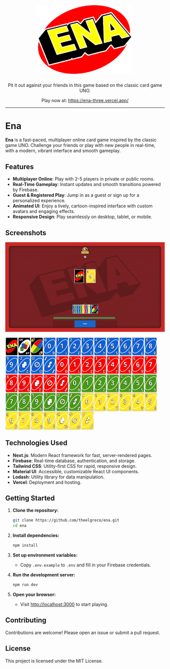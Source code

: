 <div align="center">
    <img src="promo/logo.svg" width="300px" style="margin-bottom:10px;" />
    <p>Pit it out against your friends in this game based on the classic card game UNO.</p>
    <p>Play now at: <a href="https://ena-three.vercel.app/">https://ena-three.vercel.app/</a></p>
</div>

---

# Ena

**Ena** is a fast-paced, multiplayer online card game inspired by the classic game UNO. Challenge your friends or play with new people in real-time, with a modern, vibrant interface and smooth gameplay.

## Features

- **Multiplayer Online**: Play with 2-5 players in private or public rooms.
- **Real-Time Gameplay**: Instant updates and smooth transitions powered by Firebase.
- **Guest & Registered Play**: Jump in as a guest or sign up for a personalized experience.
- **Animated UI**: Enjoy a lively, cartoon-inspired interface with custom avatars and engaging effects.
- **Responsive Design**: Play seamlessly on desktop, tablet, or mobile.

## Screenshots

<p align="center">
  <img src="promo/gameplay.gif" alt="Game Screenshot" />
  <p style="display:flex;flex-wrap:wrap;max-width:100%;width:100%;">
    <img style="width:40px" src="promo/cards/back.svg"  />
    <img style="width:40px" src="promo/cards/black-+4.svg"  />
    <img style="width:40px" src="promo/cards/black-wild.svg"  />
    <img style="width:40px" src="promo/cards/blue-0.svg"  />
    <img style="width:40px" src="promo/cards/blue-1.svg"  />
    <img style="width:40px" src="promo/cards/blue-2.svg"  />
    <img style="width:40px" src="promo/cards/blue-3.svg"  />
    <img style="width:40px" src="promo/cards/blue-4.svg"  />
    <img style="width:40px" src="promo/cards/blue-5.svg"  />
    <img style="width:40px" src="promo/cards/blue-6.svg"  />
    <img style="width:40px" src="promo/cards/blue-7.svg"  />
    <img style="width:40px" src="promo/cards/blue-8.svg"  />
    <img style="width:40px" src="promo/cards/blue-9.svg"  />
    <img style="width:40px" src="promo/cards/blue-+2.svg"  />
    <img style="width:40px" src="promo/cards/blue-skip.svg"  />
    <img style="width:40px" src="promo/cards/blue-switch.svg"  />
    <img style="width:40px" src="promo/cards/red-0.svg"  />
    <img style="width:40px" src="promo/cards/red-1.svg"  />
    <img style="width:40px" src="promo/cards/red-2.svg"  />
    <img style="width:40px" src="promo/cards/red-3.svg"  />
    <img style="width:40px" src="promo/cards/red-4.svg"  />
    <img style="width:40px" src="promo/cards/red-5.svg"  />
    <img style="width:40px" src="promo/cards/red-6.svg"  />
    <img style="width:40px" src="promo/cards/red-7.svg"  />
    <img style="width:40px" src="promo/cards/red-8.svg"  />
    <img style="width:40px" src="promo/cards/red-9.svg"  />
    <img style="width:40px" src="promo/cards/red-+2.svg"  />
    <img style="width:40px" src="promo/cards/red-skip.svg"  />
    <img style="width:40px" src="promo/cards/red-switch.svg"  />
    <img style="width:40px" src="promo/cards/green-0.svg"  />
    <img style="width:40px" src="promo/cards/green-1.svg"  />
    <img style="width:40px" src="promo/cards/green-2.svg"  />
    <img style="width:40px" src="promo/cards/green-3.svg"  />
    <img style="width:40px" src="promo/cards/green-4.svg"  />
    <img style="width:40px" src="promo/cards/green-5.svg"  />
    <img style="width:40px" src="promo/cards/green-6.svg"  />
    <img style="width:40px" src="promo/cards/green-7.svg"  />
    <img style="width:40px" src="promo/cards/green-8.svg"  />
    <img style="width:40px" src="promo/cards/green-9.svg"  />
    <img style="width:40px" src="promo/cards/green-+2.svg"  />
    <img style="width:40px" src="promo/cards/green-skip.svg"  />
    <img style="width:40px" src="promo/cards/green-switch.svg"  />
    <img style="width:40px" src="promo/cards/yellow-0.svg"  />
    <img style="width:40px" src="promo/cards/yellow-1.svg"  />
    <img style="width:40px" src="promo/cards/yellow-2.svg"  />
    <img style="width:40px" src="promo/cards/yellow-3.svg"  />
    <img style="width:40px" src="promo/cards/yellow-4.svg"  />
    <img style="width:40px" src="promo/cards/yellow-5.svg"  />
    <img style="width:40px" src="promo/cards/yellow-6.svg"  />
    <img style="width:40px" src="promo/cards/yellow-7.svg"  />
    <img style="width:40px" src="promo/cards/yellow-8.svg"  />
    <img style="width:40px" src="promo/cards/yellow-9.svg"  />
    <img style="width:40px" src="promo/cards/yellow-+2.svg"  />
    <img style="width:40px" src="promo/cards/yellow-skip.svg"  />
    <img style="width:40px" src="promo/cards/yellow-switch.svg"  />
  </p>
</p>

## Technologies Used

- **Next.js**: Modern React framework for fast, server-rendered pages.
- **Firebase**: Real-time database, authentication, and storage.
- **Tailwind CSS**: Utility-first CSS for rapid, responsive design.
- **Material UI**: Accessible, customizable React UI components.
- **Lodash**: Utility library for data manipulation.
- **Vercel**: Deployment and hosting.

## Getting Started

1. **Clone the repository:**

   ```sh
   git clone https://github.com/theelgreco/ena.git
   cd ena
   ```

2. **Install dependencies:**

   ```sh
   npm install
   ```

3. **Set up environment variables:**

   - Copy `.env.example` to `.env` and fill in your Firebase credentials.

4. **Run the development server:**

   ```sh
   npm run dev
   ```

5. **Open your browser:**
   - Visit [http://localhost:3000](http://localhost:3000) to start playing.

## Contributing

Contributions are welcome! Please open an issue or submit a pull request.

## License

This project is licensed under the MIT License.
